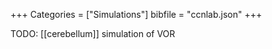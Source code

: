 +++
Categories = ["Simulations"]
bibfile = "ccnlab.json"
+++

TODO: [[cerebellum]] simulation of VOR

